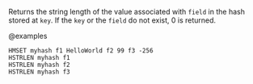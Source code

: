 Returns the string length of the value associated with `field` in the hash stored at `key`. If the `key` or the `field` do not exist, 0 is returned.

@examples

```cli
HMSET myhash f1 HelloWorld f2 99 f3 -256
HSTRLEN myhash f1
HSTRLEN myhash f2
HSTRLEN myhash f3
```
